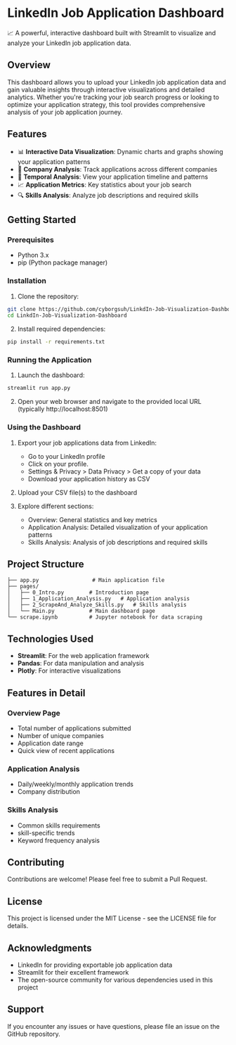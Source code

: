 # LinkedIn Job Application Dashboard

📈 A powerful, interactive dashboard built with Streamlit to visualize and analyze your LinkedIn job application data.

## Overview

This dashboard allows you to upload your LinkedIn job application data and gain valuable insights through interactive visualizations and detailed analytics. Whether you're tracking your job search progress or looking to optimize your application strategy, this tool provides comprehensive analysis of your job application journey.

## Features

- 📊 **Interactive Data Visualization**: Dynamic charts and graphs showing your application patterns
- 🏢 **Company Analysis**: Track applications across different companies
- 📅 **Temporal Analysis**: View your application timeline and patterns
- 📈 **Application Metrics**: Key statistics about your job search
- 🔍 **Skills Analysis**: Analyze job descriptions and required skills

## Getting Started

### Prerequisites

- Python 3.x
- pip (Python package manager)

### Installation

1. Clone the repository:
```bash
git clone https://github.com/cyborgsuh/LinkdIn-Job-Visualization-Dashboard.git
cd LinkdIn-Job-Visualization-Dashboard
```

2. Install required dependencies:
```bash
pip install -r requirements.txt
```

### Running the Application

1. Launch the dashboard:
```bash
streamlit run app.py
```

2. Open your web browser and navigate to the provided local URL (typically http://localhost:8501)

### Using the Dashboard

1. Export your job applications data from LinkedIn:
   - Go to your LinkedIn profile
   - Click on your profile.
   - Settings & Privacy > Data Privacy > Get a copy of your data
   - Download your application history as CSV

2. Upload your CSV file(s) to the dashboard
3. Explore different sections:
   - Overview: General statistics and key metrics
   - Application Analysis: Detailed visualization of your application patterns
   - Skills Analysis: Analysis of job descriptions and required skills

## Project Structure

```
├── app.py                 # Main application file
├── pages/
│   ├── 0_Intro.py        # Introduction page
│   ├── 1_Application_Analysis.py   # Application analysis
│   ├── 2_ScrapeAnd_Analyze_Skills.py   # Skills analysis
│   └── Main.py           # Main dashboard page
└── scrape.ipynb          # Jupyter notebook for data scraping
```

## Technologies Used

- **Streamlit**: For the web application framework
- **Pandas**: For data manipulation and analysis
- **Plotly**: For interactive visualizations

## Features in Detail

### Overview Page
- Total number of applications submitted
- Number of unique companies
- Application date range
- Quick view of recent applications

### Application Analysis
- Daily/weekly/monthly application trends
- Company distribution

### Skills Analysis
- Common skills requirements
- skill-specific trends
- Keyword frequency analysis

## Contributing

Contributions are welcome! Please feel free to submit a Pull Request.

## License

This project is licensed under the MIT License - see the LICENSE file for details.

## Acknowledgments

- LinkedIn for providing exportable job application data
- Streamlit for their excellent framework
- The open-source community for various dependencies used in this project

## Support

If you encounter any issues or have questions, please file an issue on the GitHub repository.
